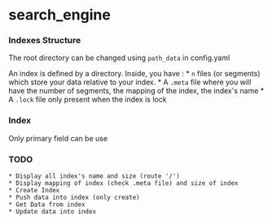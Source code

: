 # search_engine

### Indexes Structure

The root directory can be changed using `path_data` in config.yaml

An index is defined by a directory. Inside, you have :
    * `n` files (or segments) which store your data relative to your index.
    * A `.meta` file where you will have the number of segments, the mapping of the index, the index's name
    * A `.lock` file only present when the index is lock


### Index

Only primary field can be use

### TODO
    * Display all index's name and size (route '/')
    * Display mapping of index (check .meta file) and size of index
    * Create Index
    * Push data into index (only create)
    * Get Data from index
    * Update data into index
